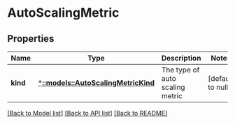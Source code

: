 # AutoScalingMetric

## Properties
Name | Type | Description | Notes
------------ | ------------- | ------------- | -------------
**kind** | [***::models::AutoScalingMetricKind**](AutoScalingMetricKind.md) | The type of auto scaling metric | [default to null]

[[Back to Model list]](../README.md#documentation-for-models) [[Back to API list]](../README.md#documentation-for-api-endpoints) [[Back to README]](../README.md)


